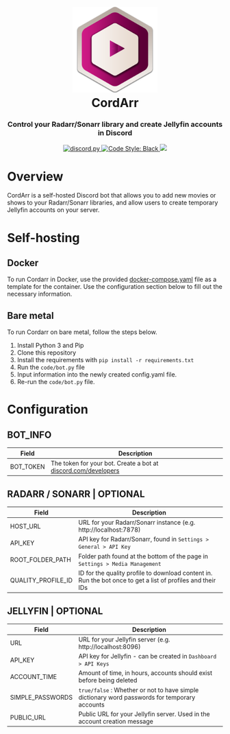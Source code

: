 <h1 align="center">
  <br>
  <img src="cordarr.png" width="200" alt="CordArr Logo"></a>
  <br>
  CordArr<br>
</h1>

<h3 align="center">
    Control your Radarr/Sonarr library and create Jellyfin accounts in Discord
</h3>

<p align="center">
  <a href="https://github.com/Rapptz/discord.py/">
     <img src="https://img.shields.io/badge/discord-py-blue.svg" alt="discord.py">
  </a>
  <a href="https://github.com/psf/black">
    <img src="https://img.shields.io/badge/code%20style-black-000000.svg" alt="Code Style: Black">
  </a>
  <a href="https://makeapullrequest.com">
    <img src="https://img.shields.io/badge/PRs-welcome-brightgreen.svg">
  </a>
</p>

# Overview

CordArr is a self-hosted Discord bot that allows you to add new movies or shows to your Radarr/Sonarr libraries, and allow users to create temporary Jellyfin accounts on your server.

# Self-hosting

## Docker
To run Cordarr in Docker, use the provided [docker-compose.yaml](docker-compose.yaml) file as a template for the container. Use the configuration section below to fill out the necessary information.

## Bare metal
To run Cordarr on bare metal, follow the steps below.

1. Install Python 3 and Pip
2. Clone this repository
3. Install the requirements with `pip install -r requirements.txt`
4. Run the `code/bot.py` file
5. Input information into the newly created config.yaml file.
6. Re-run the `code/bot.py` file.

# Configuration
## BOT_INFO
Field | Description
--- | ---
BOT_TOKEN | The token for your bot. Create a bot at [discord.com/developers](https://discord.com/developers)

## RADARR / SONARR | OPTIONAL
Field | Description
--- | ---
HOST_URL | URL for your Radarr/Sonarr instance (e.g. http://localhost:7878)
API_KEY | API key for Radarr/Sonarr, found in `Settings > General > API Key`
ROOT_FOLDER_PATH | Folder path found at the bottom of the page in `Settings > Media Management`
QUALITY_PROFILE_ID | ID for the quality profile to download content in. Run the bot once to get a list of profiles and their IDs

## JELLYFIN | OPTIONAL
Field | Description
--- | ---
URL | URL for your Jellyfin server (e.g. http://localhost:8096)
API_KEY | API key for Jellyfin - can be created in `Dashboard > API Keys`
ACCOUNT_TIME | Amount of time, in hours, accounts should exist before being deleted
SIMPLE_PASSWORDS | `true/false` : Whether or not to have simple dictionary word passwords for temporary accounts
PUBLIC_URL | Public URL for your Jellyfin server. Used in the account creation message